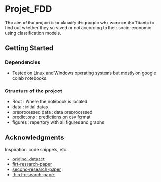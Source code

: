 # Projet_FDD

The aim of the project is to classify the people who were on the Titanic to find out whether they survived or not according to their socio-economic using classification models. 

## Getting Started

### Dependencies

* Tested on Linux and Windows operating systems but mostly on google colab notebooks. 

### Structure of the project

* Root : Where the notebook is located. 
* data : initial datas
* preprocessed data : data preprocessed
* predictions : predictions on csv format
* figures : repertory with all figures and graphs


## Acknowledgments

Inspiration, code snippets, etc.
* [original-dataset](https://www.kaggle.com/c/titanic)
* [firt-research-paper](https://www.researchgate.net/profile/Neytullah-Acun/publication/324909545_A_Comparative_Study_on_Machine_Learning_Techniques_Using_Titanic_Dataset/links/607533bc299bf1f56d51db20/A-Comparative-Study-on-Machine-Learning-Techniques-Using-Titanic-Dataset.pdf)
* [second-research-paper](https://arxiv.org/ftp/arxiv/papers/1810/1810.09851.pdf)
* [third-research-paper](https://ieeexplore.ieee.org/stamp/stamp.jsp?tp=&arnumber=9057955)




